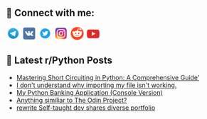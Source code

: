 ## 🔎 Connect with me:
[<img src="https://github.com/bullbesh/bullbesh/blob/main/images/Telegram.png" width="32" height="32" />](https://t.me/bullbesh)
[<img src="https://github.com/bullbesh/bullbesh/blob/main/images/VK.png" width="32" height="32" />](https://vk.com/bullbesh)
[<img src="https://github.com/bullbesh/bullbesh/blob/main/images/Twitter.png" width="32" height="32" />](https://twitter.com/bullbesh1)
[<img src="https://github.com/bullbesh/bullbesh/blob/main/images/Instagram.png" width="32" height="32" />](https://www.instagram.com/bullbesh)
[<img src="https://github.com/bullbesh/bullbesh/blob/main/images/Reddit.png" width="32" height="32" />](https://www.reddit.com/user/bullbesh)
[<img src="https://github.com/bullbesh/bullbesh/blob/main/images/YouTube.png" width="32" height="32" />](https://www.youtube.com/channel/UCtfjRs6uzgq5mfm8S06WTcg)

## 📕 Latest r/Python Posts
<!-- BLOG-POST-LIST:START -->
- [Mastering Short Circuiting in Python: A Comprehensive Guide’](https://www.reddit.com/r/Python/comments/13gh8tn/mastering_short_circuiting_in_python_a/)
- [I don&#39;t understand why importing my file isn&#39;t working.](https://www.reddit.com/r/Python/comments/13ggg0i/i_dont_understand_why_importing_my_file_isnt/)
- [My Python Banking Application &lpar;Console Version&rpar;](https://www.reddit.com/r/Python/comments/13gg904/my_python_banking_application_console_version/)
- [Anything similiar to The Odin Project?](https://www.reddit.com/r/Python/comments/13gffoz/anything_similiar_to_the_odin_project/)
- [rewrite Self-taught dev shares diverse portfolio](https://www.reddit.com/r/Python/comments/13gen1d/rewrite_selftaught_dev_shares_diverse_portfolio/)
<!-- BLOG-POST-LIST:END -->
